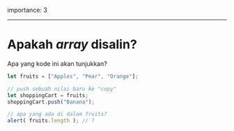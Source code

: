 importance: 3

---

# Apakah *array* disalin?

Apa yang kode ini akan tunjukkan?

```js
let fruits = ["Apples", "Pear", "Orange"];

// push sebuah nilai baru ke "copy"
let shoppingCart = fruits;
shoppingCart.push("Banana");

// apa yang ada di dalam fruits?
alert( fruits.length ); // ?
```


